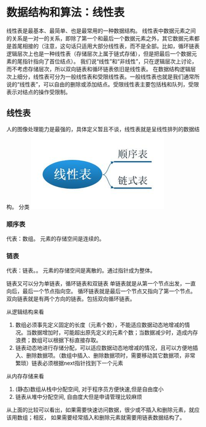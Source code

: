 # 数据结构和算法：线性表

线性表是最基本、最简单、也是最常用的一种数据结构。
线性表中数据元素之间的关系是一对一的关系，即除了第一个和最后一个数据元素之外，其它数据元素都是首尾相接的（注意，这句话只适用大部分线性表，而不是全部。比如，循环链表逻辑层次上也是一种线性表（存储层次上属于链式存储），但是把最后一个数据元素的尾指针指向了首位结点）。
我们说“线性”和“非线性”，只在逻辑层次上讨论，而不考虑存储层次，所以双向链表和循环链表依旧是线性表。
在数据结构逻辑层次上细分，线性表可分为一般线性表和受限线性表。一般线性表也就是我们通常所说的“线性表”，可以自由的删除或添加结点。受限线性表主要包括栈和队列，受限表示对结点的操作受限制。

## 线性表
人的图像处理能力是最强的，具体定义暂且不谈，线性表就是呈线性排列的数据结构。
分类
![线性表](img\线性表.jpg)
### 顺序表
代表：数组。
元素的存储空间是连续的。
### 链表
代表：链表。。
元素的存储空间是离散的。通过指针成为整体。

链表又可以分为单链表，循环链表和双链表
单链表就是从第一个节点出发，一直向后，最后一个节点指向空。
循环链表就是最后一个节点又指向了第一个节点。
双向链表就是有两个方向的链表。包括双向循环链表。

从逻辑结构来看
1. 数组必须事先定义固定的长度（元素个数），不能适应数据动态地增减的情况。当数据增加时，可能超出原先定义的元素个数；当数据减少时，造成内存浪费；数组可以根据下标直接存取。
2. 链表动态地进行存储分配，可以适应数据动态地增减的情况，且可以方便地插入、删除数据项。（数组中插入、删除数据项时，需要移动其它数据项，非常繁琐）链表必须根据next指针找到下一个元素

从内存存储来看
1. (静态)数组从栈中分配空间, 对于程序员方便快速,但是自由度小
2. 链表从堆中分配空间, 自由度大但是申请管理比较麻烦

从上面的比较可以看出，如果需要快速访问数据，很少或不插入和删除元素，就应该用数组；相反， 如果需要经常插入和删除元素就需要用链表数据结构了。
